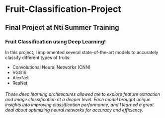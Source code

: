 # Fruit-Classification-Project
## Final Project at Nti Summer Training

### Fruit Classification using Deep Learning!
In this project, I implemented several state-of-the-art models to accurately classify different types of fruits:
- Convolutional Neural Networks (CNN)
- VGG16
- AlexNet
- ResNet
###### These deep learning architectures allowed me to explore feature extraction and image classification at a deeper level. Each model brought unique insights into improving classification performance, and I learned a great deal about optimizing neural networks for accuracy and efficiency.
